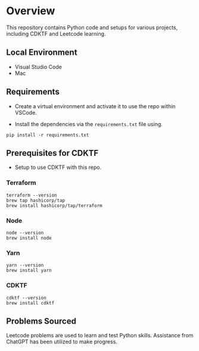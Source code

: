 # Overview

This repository contains Python code and setups for various projects, including
CDKTF and Leetcode learning.

## Local Environment

- Visual Studio Code
- Mac

##  Requirements

- Create a virtual environment and activate it to use the repo within VSCode.

- Install the dependencies via the `requirements.txt` file using.

```commandline
pip install -r requirements.txt
```

## Prerequisites for CDKTF

- Setup to use CDKTF with this repo.

### Terraform
```commandline
terraform --version
brew tap hashicorp/tap
brew install hashicorp/tap/terraform
```

### Node
```commandline
node --version
brew install node
```

### Yarn
```commandline
yarn --version
brew install yarn
```

### CDKTF
```commandline
cdktf --version
brew install cdktf
```

## Problems Sourced

Leetcode problems are used to learn and test Python skills. Assistance from ChatGPT has been utilized to make progress.